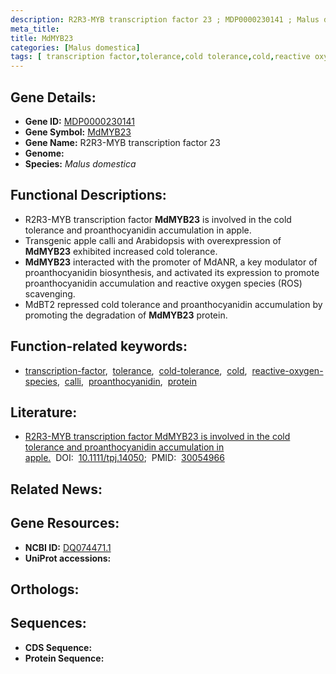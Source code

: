 ```yaml
---
description: R2R3-MYB transcription factor 23 ; MDP0000230141 ; Malus domestica
meta_title:
title: MdMYB23
categories: [Malus domestica]
tags: [ transcription factor,tolerance,cold tolerance,cold,reactive oxygen species,calli,proanthocyanidin,protein ]
---
```


## Gene Details:
- **Gene ID:** [MDP0000230141]()
- **Gene Symbol:** <u>MdMYB23</u>
- **Gene Name:** R2R3-MYB transcription factor 23
- **Genome:** []()
- **Species:** *Malus domestica*

## Functional Descriptions:
   - R2R3-MYB transcription factor **MdMYB23** is involved in the cold tolerance and proanthocyanidin accumulation in apple.
   - Transgenic apple calli and Arabidopsis with overexpression of **MdMYB23** exhibited increased cold tolerance.
   - **MdMYB23** interacted with the promoter of MdANR, a key modulator of proanthocyanidin biosynthesis, and activated its expression to promote proanthocyanidin accumulation and reactive oxygen species (ROS) scavenging.
   - MdBT2 repressed cold tolerance and proanthocyanidin accumulation by promoting the degradation of **MdMYB23** protein.

## Function-related keywords:
   - [transcription-factor](/tags/transcription-factor/),&nbsp;&nbsp;[tolerance](/tags/tolerance/),&nbsp;&nbsp;[cold-tolerance](/tags/cold-tolerance/),&nbsp;&nbsp;[cold](/tags/cold/),&nbsp;&nbsp;[reactive-oxygen-species](/tags/reactive-oxygen-species/),&nbsp;&nbsp;[calli](/tags/calli/),&nbsp;&nbsp;[proanthocyanidin](/tags/proanthocyanidin/),&nbsp;&nbsp;[protein](/tags/protein/)

## Literature:
   - [R2R3-MYB transcription factor MdMYB23 is involved in the cold tolerance and proanthocyanidin accumulation in apple.](https://doi.org/10.1111/tpj.14050)&nbsp;&nbsp;DOI:&nbsp;&nbsp;[10.1111/tpj.14050](https://doi.org/10.1111/tpj.14050);&nbsp;&nbsp;PMID:&nbsp;&nbsp;[30054966](https://pubmed.ncbi.nlm.nih.gov/30054966/)

## Related News:

## Gene Resources:
- **NCBI ID:**  [DQ074471.1](https://www.ncbi.nlm.nih.gov/gene/?term=DQ074471.1)
- **UniProt accessions:**  [](https://www.uniprot.org/uniprotkb//entry)

## Orthologs:

## Sequences:
- **CDS Sequence:**
- **Protein Sequence:**
